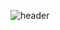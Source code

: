 ![header](https://capsule-render.vercel.app/api?type=wave&color=gradient&text=worldclasscitizen&animation=fadeIn&height=400&fontSize=100&textBg=true)
